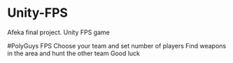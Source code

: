 # Unity-FPS
Afeka final project. Unity FPS game

#PolyGuys FPS
Choose your team and set number of players
Find weapons in the area and hunt the other team
Good luck
